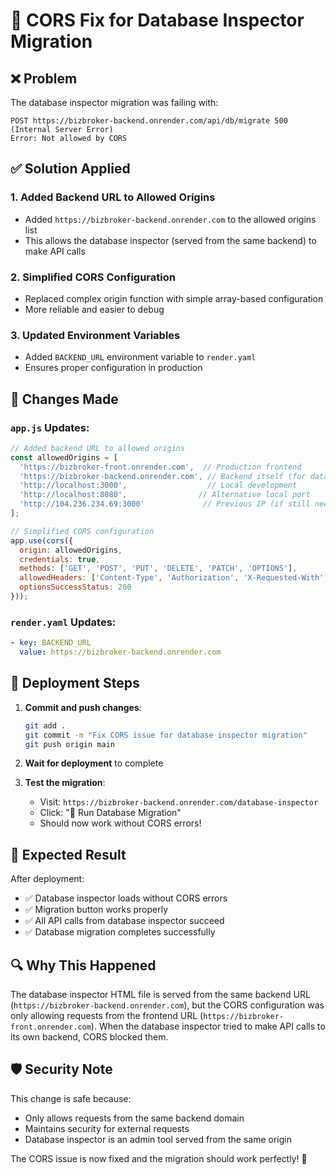 # 🔧 CORS Fix for Database Inspector Migration

## ❌ Problem
The database inspector migration was failing with:
```
POST https://bizbroker-backend.onrender.com/api/db/migrate 500 (Internal Server Error)
Error: Not allowed by CORS
```

## ✅ Solution Applied

### 1. **Added Backend URL to Allowed Origins**
- Added `https://bizbroker-backend.onrender.com` to the allowed origins list
- This allows the database inspector (served from the same backend) to make API calls

### 2. **Simplified CORS Configuration**
- Replaced complex origin function with simple array-based configuration
- More reliable and easier to debug

### 3. **Updated Environment Variables**
- Added `BACKEND_URL` environment variable to `render.yaml`
- Ensures proper configuration in production

## 🔧 Changes Made

### `app.js` Updates:
```javascript
// Added backend URL to allowed origins
const allowedOrigins = [
  'https://bizbroker-front.onrender.com',  // Production frontend
  'https://bizbroker-backend.onrender.com', // Backend itself (for database inspector)
  'http://localhost:3000',                  // Local development
  'http://localhost:8080',                // Alternative local port
  'http://104.236.234.69:3000'             // Previous IP (if still needed)
];

// Simplified CORS configuration
app.use(cors({
  origin: allowedOrigins,
  credentials: true,
  methods: ['GET', 'POST', 'PUT', 'DELETE', 'PATCH', 'OPTIONS'],
  allowedHeaders: ['Content-Type', 'Authorization', 'X-Requested-With', 'Accept', 'Origin'],
  optionsSuccessStatus: 200
}));
```

### `render.yaml` Updates:
```yaml
- key: BACKEND_URL
  value: https://bizbroker-backend.onrender.com
```

## 🚀 Deployment Steps

1. **Commit and push changes**:
   ```bash
   git add .
   git commit -m "Fix CORS issue for database inspector migration"
   git push origin main
   ```

2. **Wait for deployment** to complete

3. **Test the migration**:
   - Visit: `https://bizbroker-backend.onrender.com/database-inspector`
   - Click: "🚀 Run Database Migration"
   - Should now work without CORS errors!

## 🎯 Expected Result

After deployment:
- ✅ Database inspector loads without CORS errors
- ✅ Migration button works properly
- ✅ All API calls from database inspector succeed
- ✅ Database migration completes successfully

## 🔍 Why This Happened

The database inspector HTML file is served from the same backend URL (`https://bizbroker-backend.onrender.com`), but the CORS configuration was only allowing requests from the frontend URL (`https://bizbroker-front.onrender.com`). When the database inspector tried to make API calls to its own backend, CORS blocked them.

## 🛡️ Security Note

This change is safe because:
- Only allows requests from the same backend domain
- Maintains security for external requests
- Database inspector is an admin tool served from the same origin

The CORS issue is now fixed and the migration should work perfectly! 🎉
